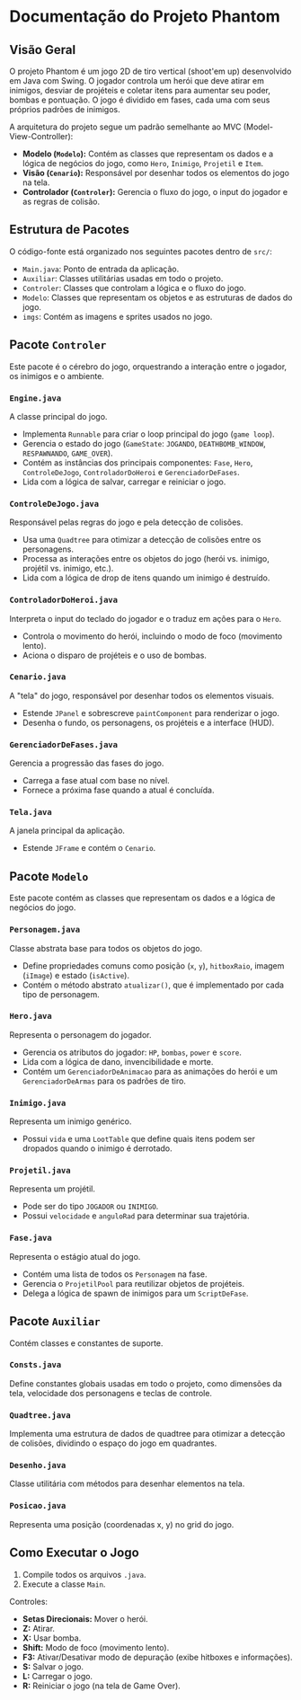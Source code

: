 # Documentação do Projeto Phantom

## Visão Geral

O projeto Phantom é um jogo 2D de tiro vertical (shoot'em up) desenvolvido em Java com Swing. O jogador controla um herói que deve atirar em inimigos, desviar de projéteis e coletar itens para aumentar seu poder, bombas e pontuação. O jogo é dividido em fases, cada uma com seus próprios padrões de inimigos.

A arquitetura do projeto segue um padrão semelhante ao MVC (Model-View-Controller):

*   **Modelo (`Modelo`):** Contém as classes que representam os dados e a lógica de negócios do jogo, como `Hero`, `Inimigo`, `Projetil` e `Item`.
*   **Visão (`Cenario`):** Responsável por desenhar todos os elementos do jogo na tela.
*   **Controlador (`Controler`):** Gerencia o fluxo do jogo, o input do jogador e as regras de colisão.

## Estrutura de Pacotes

O código-fonte está organizado nos seguintes pacotes dentro de `src/`:

*   `Main.java`: Ponto de entrada da aplicação.
*   `Auxiliar`: Classes utilitárias usadas em todo o projeto.
*   `Controler`: Classes que controlam a lógica e o fluxo do jogo.
*   `Modelo`: Classes que representam os objetos e as estruturas de dados do jogo.
*   `imgs`: Contém as imagens e sprites usados no jogo.

## Pacote `Controler`

Este pacote é o cérebro do jogo, orquestrando a interação entre o jogador, os inimigos e o ambiente.

### `Engine.java`

A classe principal do jogo.

*   Implementa `Runnable` para criar o loop principal do jogo (`game loop`).
*   Gerencia o estado do jogo (`GameState`: `JOGANDO`, `DEATHBOMB_WINDOW`, `RESPAWNANDO`, `GAME_OVER`).
*   Contém as instâncias dos principais componentes: `Fase`, `Hero`, `ControleDeJogo`, `ControladorDoHeroi` e `GerenciadorDeFases`.
*   Lida com a lógica de salvar, carregar e reiniciar o jogo.

### `ControleDeJogo.java`

Responsável pelas regras do jogo e pela detecção de colisões.

*   Usa uma `Quadtree` para otimizar a detecção de colisões entre os personagens.
*   Processa as interações entre os objetos do jogo (herói vs. inimigo, projétil vs. inimigo, etc.).
*   Lida com a lógica de drop de itens quando um inimigo é destruído.

### `ControladorDoHeroi.java`

Interpreta o input do teclado do jogador e o traduz em ações para o `Hero`.

*   Controla o movimento do herói, incluindo o modo de foco (movimento lento).
*   Aciona o disparo de projéteis e o uso de bombas.

### `Cenario.java`

A "tela" do jogo, responsável por desenhar todos os elementos visuais.

*   Estende `JPanel` e sobrescreve `paintComponent` para renderizar o jogo.
*   Desenha o fundo, os personagens, os projéteis e a interface (HUD).

### `GerenciadorDeFases.java`

Gerencia a progressão das fases do jogo.

*   Carrega a fase atual com base no nível.
*   Fornece a próxima fase quando a atual é concluída.

### `Tela.java`

A janela principal da aplicação.

*   Estende `JFrame` e contém o `Cenario`.

## Pacote `Modelo`

Este pacote contém as classes que representam os dados e a lógica de negócios do jogo.

### `Personagem.java`

Classe abstrata base para todos os objetos do jogo.

*   Define propriedades comuns como posição (`x`, `y`), `hitboxRaio`, imagem (`iImage`) e estado (`isActive`).
*   Contém o método abstrato `atualizar()`, que é implementado por cada tipo de personagem.

### `Hero.java`

Representa o personagem do jogador.

*   Gerencia os atributos do jogador: `HP`, `bombas`, `power` e `score`.
*   Lida com a lógica de dano, invencibilidade e morte.
*   Contém um `GerenciadorDeAnimacao` para as animações do herói e um `GerenciadorDeArmas` para os padrões de tiro.

### `Inimigo.java`

Representa um inimigo genérico.

*   Possui `vida` e uma `LootTable` que define quais itens podem ser dropados quando o inimigo é derrotado.

### `Projetil.java`

Representa um projétil.

*   Pode ser do tipo `JOGADOR` ou `INIMIGO`.
*   Possui `velocidade` e `anguloRad` para determinar sua trajetória.

### `Fase.java`

Representa o estágio atual do jogo.

*   Contém uma lista de todos os `Personagem` na fase.
*   Gerencia o `ProjetilPool` para reutilizar objetos de projéteis.
*   Delega a lógica de spawn de inimigos para um `ScriptDeFase`.

## Pacote `Auxiliar`

Contém classes e constantes de suporte.

### `Consts.java`

Define constantes globais usadas em todo o projeto, como dimensões da tela, velocidade dos personagens e teclas de controle.

### `Quadtree.java`

Implementa uma estrutura de dados de quadtree para otimizar a detecção de colisões, dividindo o espaço do jogo em quadrantes.

### `Desenho.java`

Classe utilitária com métodos para desenhar elementos na tela.

### `Posicao.java`

Representa uma posição (coordenadas x, y) no grid do jogo.

## Como Executar o Jogo

1.  Compile todos os arquivos `.java`.
2.  Execute a classe `Main`.

Controles:

*   **Setas Direcionais:** Mover o herói.
*   **Z:** Atirar.
*   **X:** Usar bomba.
*   **Shift:** Modo de foco (movimento lento).
*   **F3:** Ativar/Desativar modo de depuração (exibe hitboxes e informações).
*   **S:** Salvar o jogo.
*   **L:** Carregar o jogo.
*   **R:** Reiniciar o jogo (na tela de Game Over).
